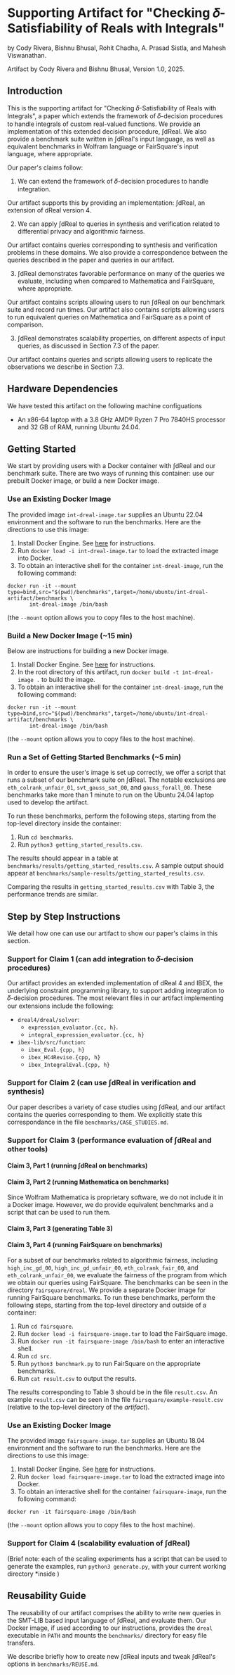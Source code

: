 # Supporting Artifact for "Checking 𝛿-Satisfiability of Reals with Integrals"
by Cody Rivera, Bishnu Bhusal, Rohit Chadha, A. Prasad Sistla,
and Mahesh Viswanathan.

Artifact by Cody Rivera and Bishnu Bhusal, Version 1.0, 2025.

## Introduction
This is the supporting artifact for "Checking 𝛿-Satisfiability of Reals with 
Integrals", a paper which extends the framework of 𝛿-decision procedures to 
handle integrals of custom real-valued functions. We provide an implementation
of this extended decision procedure, ∫dReal. We also provide a benchmark suite
written in ∫dReal's input language, as well as equivalent benchmarks in 
Wolfram language or FairSquare's input language, where appropriate.

Our paper's claims follow:
1. We can extend the framework of 𝛿-decision procedures to handle integration.

Our artifact supports this by providing an implementation: ∫dReal, an
extension of dReal version 4.

2. We can apply ∫dReal to queries in synthesis and verification
related to differential privacy and algorithmic fairness.

Our artifact contains queries corresponding to synthesis and verification
problems in these domains. We also provide a correspondence between the
queries described in the paper and queries in our artifact.

3. ∫dReal demonstrates favorable performance on many of the queries we
evaluate, including when compared to Mathematica and FairSquare, where
appropriate.

Our artifact contains scripts allowing users to run ∫dReal on our
benchmark suite and record run times. Our artifact also contains scripts
allowing users to run equivalent queries on Mathematica and FairSquare
as a point of comparison.

3. ∫dReal demonstrates scalability properties, on different aspects of 
input queries, as discussed in Section 7.3 of the paper.

Our artifact contains queries and scripts allowing users to replicate the
observations we describe in Section 7.3.

## Hardware Dependencies
We have tested this artifact on the following machine configuations
- An x86-64 laptop with a 3.8 GHz AMD® Ryzen 7 Pro 7840HS processor and 32 GB 
  of RAM, running Ubuntu 24.04.

## Getting Started
We start by providing users with a Docker container with ∫dReal 
and our benchmark suite. There are two ways of running this container: use 
our prebuilt Docker image, or build a new Docker image.

### Use an Existing Docker Image
The provided image `int-dreal-image.tar` supplies an Ubuntu 22.04 environment 
and the software to run the benchmarks. Here are the directions to use
this image:
1. Install Docker Engine. See [here](https://docs.docker.com/engine/install/)
   for instructions.
2. Run `docker load -i int-dreal-image.tar` to load the extracted image into
   Docker.
3. To obtain an interactive shell for the container `int-dreal-image`, run
   the following command:
```
docker run -it --mount type=bind,src="$(pwd)/benchmarks",target=/home/ubuntu/int-dreal-artifact/benchmarks \
       int-dreal-image /bin/bash
```
   (the `--mount` option allows you to copy files to the host machine).

### Build a New Docker Image (~15 min)
Below are instructions for building a new Docker image.
1. Install Docker Engine. See [here](https://docs.docker.com/engine/install/)
   for instructions.
2. In the root directory of this artifact, run 
   `docker build -t int-dreal-image .` to build the image.
3. To obtain an interactive shell for the container `int-dreal-image`, run
   the following command:
```
docker run -it --mount type=bind,src="$(pwd)/benchmarks",target=/home/ubuntu/int-dreal-artifact/benchmarks \
       int-dreal-image /bin/bash
```
   (the `--mount` option allows you to copy files to the host machine).

### Run a Set of Getting Started Benchmarks (~5 min)
In order to ensure the user's image is set up correctly, we offer a script
that runs a subset of our benchmark suite on ∫dReal. The notable exclusions
are `eth_colrank_unfair_01`, `svt_gauss_sat_00`, and `gauss_forall_00`.
These benchmarks take more than 1 minute to run on the Ubuntu 24.04 laptop
used to develop the artifact.

To run these benchmarks, perform the following steps, starting from the
top-level directory inside the container:

1. Run `cd benchmarks`.
2. Run `python3 getting_started_results.csv`. 

The results should appear in a table at
`benchmarks/results/getting_started_results.csv`. A sample output
should appear at `benchmarks/sample-results/getting_started_results.csv`.

Comparing the results in `getting_started_results.csv` with Table 3, the
performance trends are similar.

## Step by Step Instructions
We detail how one can use our artifact to show our paper's claims in this
section.

### Support for Claim 1 (can add integration to 𝛿-decision procedures)
Our artifact provides an extended implementation of dReal 4 and IBEX, the
underlying constraint programming library, to support adding integration
to 𝛿-decision procedures. The most relevant files in our artifact implementing
our extensions include the following:

* `dreal4/dreal/solver`:
    - `expression_evaluator.{cc, h}`.
    - `integral_expression_evaluator.{cc, h}`
* `ibex-lib/src/function`:
    - `ibex_Eval.{cpp, h}`
    - `ibex_HC4Revise.{cpp, h}`
    - `ibex_IntegralEval.{cpp, h}`

### Support for Claim 2 (can use ∫dReal in verification and synthesis)
Our paper describes a variety of case studies using ∫dReal, and our
artifact contains the queries corresponding to them. We explicitly state
this correspondance in the file `benchmarks/CASE_STUDIES.md`.

### Support for Claim 3 (performance evaluation of ∫dReal and other tools)

#### Claim 3, Part 1 (running ∫dReal on benchmarks)

#### Claim 3, Part 2 (running Mathematica on benchmarks)
Since Wolfram Mathematica is proprietary software, we do not include it in
a Docker image. However, we do provide equivalent benchmarks and a
script that can be used to run them. 

#### Claim 3, Part 3 (generating Table 3)

#### Claim 3, Part 4 (running FairSquare on benchmarks)
For a subset of our benchmarks related to algorithmic fairness, including
`high_inc_gd_00`, `high_inc_gd_unfair_00`, `eth_colrank_fair_00`, and
`eth_colrank_unfair_00`, we evaluate the fairness of the program from which
we obtain our queries using FairSquare. The benchmarks can be seen in the 
directory `fairsquare/dreal`. We provide a separate Docker image for running
FairSquare benchmarks. To run these benchmarks, perform the following steps, 
starting from the top-level directory and outside of a container:

1. Run `cd fairsquare`.
2. Run `docker load -i fairsquare-image.tar` to load the FairSquare image.
3. Run `docker run -it fairsquare-image /bin/bash` to enter an interactive
   shell.
4. Run `cd src`.
5. Run `python3 benchmark.py` to run FairSquare on the appropriate
   benchmarks.
6. Run `cat result.csv` to output the results.

The results corresponding to Table 3 should be in the file `result.csv`. An
example `result.csv` can be seen in the file `fairsquare/example-result.csv`
(relative to the top-level directory of the *artifact*).

### Use an Existing Docker Image
The provided image `fairsquare-image.tar` supplies an Ubuntu 18.04 environment 
and the software to run the benchmarks. Here are the directions to use
this image:
1. Install Docker Engine. See [here](https://docs.docker.com/engine/install/)
   for instructions.
2. Run `docker load fairsquare-image.tar` to load the extracted image into
   Docker.
3. To obtain an interactive shell for the container `fairsquare-image`, run
   the following command:
```
docker run -it fairsquare-image /bin/bash
```
   (the `--mount` option allows you to copy files to the host machine).


### Support for Claim 4 (scalability evaluation of ∫dReal)

(Brief note: each of the scaling experiments has a script that can
be used to generate the examples, run `python3 generate.py`, with your current
working directory *inside )

## Reusability Guide
The reusability of our artifact comprises the ability to write new queries
in the SMT-LIB based input language of ∫dReal, and evaluate them. Our Docker
image, if used according to our instructions, provides the `dreal` 
executable in `PATH` and mounts the `benchmarks/` directory for easy file
transfers.

We describe briefly how to create new ∫dReal inputs and tweak ∫dReal's 
options in `benchmarks/REUSE.md`.
